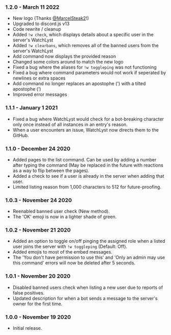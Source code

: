 ### 1.2.0 - March 11 2022
- New logo (Thanks [@MarcelSteak2](https://twitter.com/MarcelSteak2)!)
- Upgraded to discord.js v13
- Code rewrite / cleanup
- Added `!w check`, which displays details about a specific user in the server's WatchLyst
- Added `!w clearbans`, which removes all of the banned users from the server's WatchLyst
- Add command now displays the provided reason
- Changed some colors around to match the new logo
- Fixed a bug where the aliases for `!w toggleping` was not functioning
- Fixed a bug where command parameters would not work if seperated by newlines or extra spaces
- Add command no longer replaces an apostophe (') with a tilted apostophe (’)
- Improved error messages

### 1.1.1 - January 1 2021
- Fixed a bug where WatchLyst would check for a bot-breaking character only once instead of all instances in an entry's reason.
- When a user encounters an issue, WatchLyst now directs them to the GitHub.

### 1.1.0 - December 24 2020
- Added pages to the list command. Can be used by adding a number after typing the command (May be replaced in the future with reactions as a way to flip between the pages).
- Added a check to see if a user is already in the server when adding that user.
- Limited listing reason from 1,000 characters to 512 for future-proofing.

### 1.0.3 - November 24 2020
- Reenabled banned user check (New method).
- The 'OK' emoji is now in a lighter shade of green.

### 1.0.2 - November 21 2020
- Added an option to toggle on/off pinging the assigned role when a listed user joins the server with `!w toggleping` (Default: Off).
- Added emojis to most of the embed messages.
- The 'You don't have permission to use this' and 'Only an admin may use this command' errors will now be deleted after 5 seconds.

### 1.0.1 - November 20 2020
- Disabled banned users check when listing a new user due to reports of false positives.
- Updated description for when a bot sends a message to the server's owner for the first time.

### 1.0.0 - November 19 2020
- Initial release.
